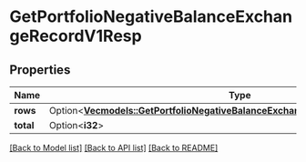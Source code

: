 # GetPortfolioNegativeBalanceExchangeRecordV1Resp

## Properties

Name | Type | Description | Notes
------------ | ------------- | ------------- | -------------
**rows** | Option<[**Vec<models::GetPortfolioNegativeBalanceExchangeRecordV1RespRowsInner>**](GetPortfolioNegativeBalanceExchangeRecordV1Resp_rows_inner.md)> |  | [optional]
**total** | Option<**i32**> |  | [optional]

[[Back to Model list]](../README.md#documentation-for-models) [[Back to API list]](../README.md#documentation-for-api-endpoints) [[Back to README]](../README.md)


